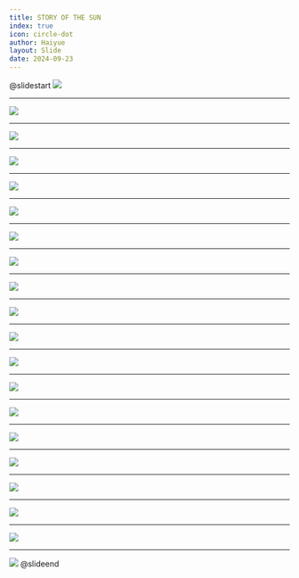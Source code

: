 ```yaml
---
title: STORY OF THE SUN
index: true
icon: circle-dot
author: Haiyue
layout: Slide
date: 2024-09-23
---
```

 
@slidestart
![](/reading/english/Level-M/STORY%20OF%20THE%20SUN/001.webp)

---

![](/reading/english/Level-M/STORY%20OF%20THE%20SUN/002.webp)

---

![](/reading/english/Level-M/STORY%20OF%20THE%20SUN/003.webp)

---

![](/reading/english/Level-M/STORY%20OF%20THE%20SUN/004.webp)

---

![](/reading/english/Level-M/STORY%20OF%20THE%20SUN/005.webp)

---

![](/reading/english/Level-M/STORY%20OF%20THE%20SUN/006.webp)

---

![](/reading/english/Level-M/STORY%20OF%20THE%20SUN/007.webp)

---

![](/reading/english/Level-M/STORY%20OF%20THE%20SUN/008.webp)

---

![](/reading/english/Level-M/STORY%20OF%20THE%20SUN/009.webp)

---

![](/reading/english/Level-M/STORY%20OF%20THE%20SUN/010.webp)

---

![](/reading/english/Level-M/STORY%20OF%20THE%20SUN/011.webp)

---

![](/reading/english/Level-M/STORY%20OF%20THE%20SUN/012.webp)

---

![](/reading/english/Level-M/STORY%20OF%20THE%20SUN/013.webp)

---

![](/reading/english/Level-M/STORY%20OF%20THE%20SUN/014.webp)

---

![](/reading/english/Level-M/STORY%20OF%20THE%20SUN/015.webp)

---

![](/reading/english/Level-M/STORY%20OF%20THE%20SUN/016.webp)

---

![](/reading/english/Level-M/STORY%20OF%20THE%20SUN/017.webp)

---

![](/reading/english/Level-M/STORY%20OF%20THE%20SUN/018.webp)

---

![](/reading/english/Level-M/STORY%20OF%20THE%20SUN/019.webp)

---

![](/reading/english/Level-M/STORY%20OF%20THE%20SUN/020.webp)
@slideend